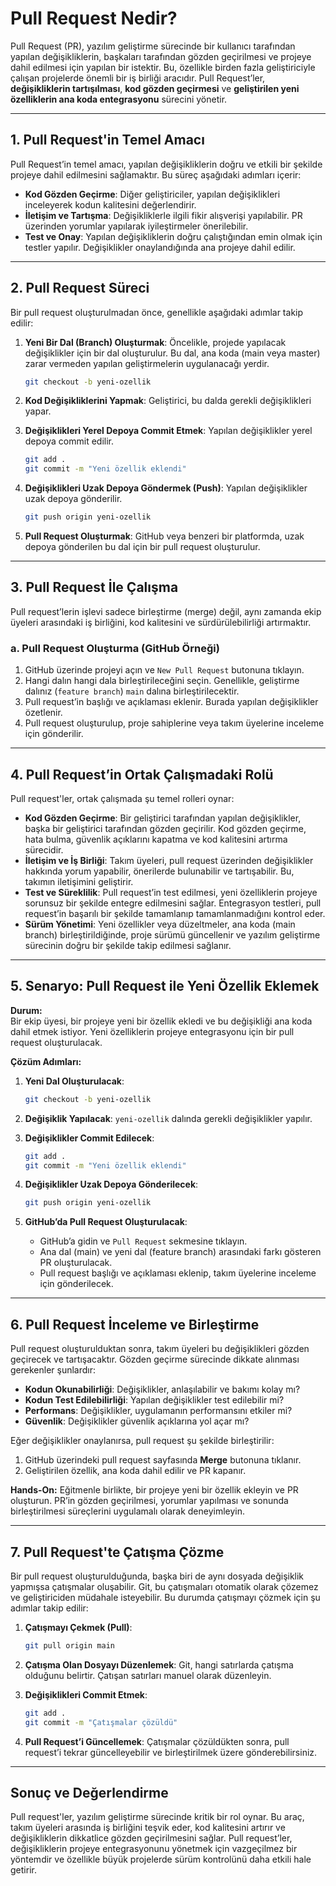 # **Pull Request Nedir?**

Pull Request (PR), yazılım geliştirme sürecinde bir kullanıcı tarafından yapılan değişikliklerin, başkaları tarafından gözden geçirilmesi ve projeye dahil edilmesi için yapılan bir istektir. Bu, özellikle birden fazla geliştiriciyle çalışan projelerde önemli bir iş birliği aracıdır. Pull Request’ler, **değişikliklerin tartışılması**, **kod gözden geçirmesi** ve **geliştirilen yeni özelliklerin ana koda entegrasyonu** sürecini yönetir.

---

## **1. Pull Request'in Temel Amacı**

Pull Request’in temel amacı, yapılan değişikliklerin doğru ve etkili bir şekilde projeye dahil edilmesini sağlamaktır. Bu süreç aşağıdaki adımları içerir:

- **Kod Gözden Geçirme**: Diğer geliştiriciler, yapılan değişiklikleri inceleyerek kodun kalitesini değerlendirir.
- **İletişim ve Tartışma**: Değişikliklerle ilgili fikir alışverişi yapılabilir. PR üzerinden yorumlar yapılarak iyileştirmeler önerilebilir.
- **Test ve Onay**: Yapılan değişikliklerin doğru çalıştığından emin olmak için testler yapılır. Değişiklikler onaylandığında ana projeye dahil edilir.

---

## **2. Pull Request Süreci**

Bir pull request oluşturulmadan önce, genellikle aşağıdaki adımlar takip edilir:

1. **Yeni Bir Dal (Branch) Oluşturmak**: Öncelikle, projede yapılacak değişiklikler için bir dal oluşturulur. Bu dal, ana koda (main veya master) zarar vermeden yapılan geliştirmelerin uygulanacağı yerdir.

   ```bash
   git checkout -b yeni-ozellik
   ```

2. **Kod Değişikliklerini Yapmak**: Geliştirici, bu dalda gerekli değişiklikleri yapar.

3. **Değişiklikleri Yerel Depoya Commit Etmek**: Yapılan değişiklikler yerel depoya commit edilir.

   ```bash
   git add .
   git commit -m "Yeni özellik eklendi"
   ```

4. **Değişiklikleri Uzak Depoya Göndermek (Push)**: Yapılan değişiklikler uzak depoya gönderilir.

   ```bash
   git push origin yeni-ozellik
   ```

5. **Pull Request Oluşturmak**: GitHub veya benzeri bir platformda, uzak depoya gönderilen bu dal için bir pull request oluşturulur.

---

## **3. Pull Request İle Çalışma**

Pull request’lerin işlevi sadece birleştirme (merge) değil, aynı zamanda ekip üyeleri arasındaki iş birliğini, kod kalitesini ve sürdürülebilirliği artırmaktır.

### **a. Pull Request Oluşturma (GitHub Örneği)**

1. GitHub üzerinde projeyi açın ve `New Pull Request` butonuna tıklayın.
2. Hangi dalın hangi dala birleştirileceğini seçin. Genellikle, geliştirme dalınız (`feature branch`) `main` dalına birleştirilecektir.
3. Pull request’in başlığı ve açıklaması eklenir. Burada yapılan değişiklikler özetlenir.
4. Pull request oluşturulup, proje sahiplerine veya takım üyelerine inceleme için gönderilir.

---

## **4. Pull Request’in Ortak Çalışmadaki Rolü**

Pull request'ler, ortak çalışmada şu temel rolleri oynar:

- **Kod Gözden Geçirme**: Bir geliştirici tarafından yapılan değişiklikler, başka bir geliştirici tarafından gözden geçirilir. Kod gözden geçirme, hata bulma, güvenlik açıklarını kapatma ve kod kalitesini artırma sürecidir.
- **İletişim ve İş Birliği**: Takım üyeleri, pull request üzerinden değişiklikler hakkında yorum yapabilir, önerilerde bulunabilir ve tartışabilir. Bu, takımın iletişimini geliştirir.
- **Test ve Süreklilik**: Pull request’in test edilmesi, yeni özelliklerin projeye sorunsuz bir şekilde entegre edilmesini sağlar. Entegrasyon testleri, pull request’in başarılı bir şekilde tamamlanıp tamamlanmadığını kontrol eder.
- **Sürüm Yönetimi**: Yeni özellikler veya düzeltmeler, ana koda (main branch) birleştirildiğinde, proje sürümü güncellenir ve yazılım geliştirme sürecinin doğru bir şekilde takip edilmesi sağlanır.

---

## **5. Senaryo: Pull Request ile Yeni Özellik Eklemek**

**Durum:**  
Bir ekip üyesi, bir projeye yeni bir özellik ekledi ve bu değişikliği ana koda dahil etmek istiyor. Yeni özelliklerin projeye entegrasyonu için bir pull request oluşturulacak.

**Çözüm Adımları:**

1. **Yeni Dal Oluşturulacak**:

   ```bash
   git checkout -b yeni-ozellik
   ```

2. **Değişiklik Yapılacak**: `yeni-ozellik` dalında gerekli değişiklikler yapılır.

3. **Değişiklikler Commit Edilecek**:

   ```bash
   git add .
   git commit -m "Yeni özellik eklendi"
   ```

4. **Değişiklikler Uzak Depoya Gönderilecek**:

   ```bash
   git push origin yeni-ozellik
   ```

5. **GitHub’da Pull Request Oluşturulacak**:
   - GitHub’a gidin ve `Pull Request` sekmesine tıklayın.
   - Ana dal (main) ve yeni dal (feature branch) arasındaki farkı gösteren PR oluşturulacak.
   - Pull request başlığı ve açıklaması eklenip, takım üyelerine inceleme için gönderilecek.

---

## **6. Pull Request İnceleme ve Birleştirme**

Pull request oluşturulduktan sonra, takım üyeleri bu değişiklikleri gözden geçirecek ve tartışacaktır. Gözden geçirme sürecinde dikkate alınması gerekenler şunlardır:

- **Kodun Okunabilirliği**: Değişiklikler, anlaşılabilir ve bakımı kolay mı?
- **Kodun Test Edilebilirliği**: Yapılan değişiklikler test edilebilir mi?
- **Performans**: Değişiklikler, uygulamanın performansını etkiler mi?
- **Güvenlik**: Değişiklikler güvenlik açıklarına yol açar mı?

Eğer değişiklikler onaylanırsa, pull request şu şekilde birleştirilir:

1. GitHub üzerindeki pull request sayfasında **Merge** butonuna tıklanır.
2. Geliştirilen özellik, ana koda dahil edilir ve PR kapanır.

**Hands-On:**
Eğitmenle birlikte, bir projeye yeni bir özellik ekleyin ve PR oluşturun. PR’in gözden geçirilmesi, yorumlar yapılması ve sonunda birleştirilmesi süreçlerini uygulamalı olarak deneyimleyin.

---

## **7. Pull Request'te Çatışma Çözme**

Bir pull request oluşturulduğunda, başka biri de aynı dosyada değişiklik yapmışsa çatışmalar oluşabilir. Git, bu çatışmaları otomatik olarak çözemez ve geliştiriciden müdahale isteyebilir. Bu durumda çatışmayı çözmek için şu adımlar takip edilir:

1. **Çatışmayı Çekmek (Pull)**:

   ```bash
   git pull origin main
   ```

2. **Çatışma Olan Dosyayı Düzenlemek**: Git, hangi satırlarda çatışma olduğunu belirtir. Çatışan satırları manuel olarak düzenleyin.

3. **Değişiklikleri Commit Etmek**:

   ```bash
   git add .
   git commit -m "Çatışmalar çözüldü"
   ```

4. **Pull Request’i Güncellemek**:
   Çatışmalar çözüldükten sonra, pull request’i tekrar güncelleyebilir ve birleştirilmek üzere gönderebilirsiniz.

---

## **Sonuç ve Değerlendirme**

Pull request'ler, yazılım geliştirme sürecinde kritik bir rol oynar. Bu araç, takım üyeleri arasında iş birliğini teşvik eder, kod kalitesini artırır ve değişikliklerin dikkatlice gözden geçirilmesini sağlar. Pull request’ler, değişikliklerin projeye entegrasyonunu yönetmek için vazgeçilmez bir yöntemdir ve özellikle büyük projelerde sürüm kontrolünü daha etkili hale getirir.
